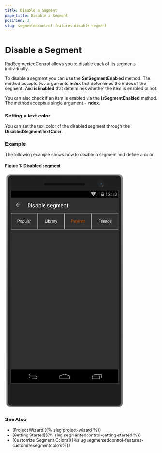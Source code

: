 ```yaml
---
title: Disable a Segment
page_title: Disable a Segment
position: 3
slug: segmentedcontrol-features-disable-segment
---
```


# Disable a Segment

RadSegmentedControl allows you to disable each of its segments individually. 

To disable a segment you can use the **SetSegmentEnabled** method. The method accepts two arguments **index** that determines the index of the segment. And **isEnabled** that determines whether the item is enabled or not.

You can also check if an item is enabled via the **IsSegmentEnabled** method. The method accepts a single argument - **index**.

### Setting a text color

You can set the text color of the disabled segment through the **DisabledSegmentTextColor**.

### Example

The following example shows how to disable a segment and define a color.

<snippet id='segmentcontrol-features-disablesegment-xaml'/>
<snippet id='segmentcontrol-features-disablesegment-csharp'/>

#### Figure 1: Disabled segment

![SegmentedControl disable segment example](images/segmentcontrol-features-disablesegment-0.png) 

### See Also

- [Project Wizard]({% slug project-wizard %})
- [Getting Started]({% slug segmentedcontrol-getting-started %})
- [Customize Segment Colors]({%slug segmentedcontrol-features-customizesegmentcolors%})